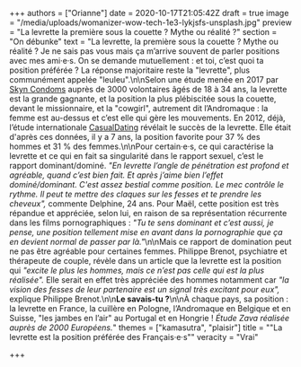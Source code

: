 +++
authors = ["Orianne"]
date = 2020-10-17T21:05:42Z
draft = true
image = "/media/uploads/womanizer-wow-tech-1e3-lykjsfs-unsplash.jpg"
preview = "La levrette la première sous la couette ? Mythe ou réalité ?"
section = "On débunke"
text = "La levrette, la première sous la couette ? Mythe ou réalité ? Je ne sais pas vous mais ça m’arrive souvent de parler positions avec mes ami·e·s. On se demande mutuellement : et toi, c’est quoi ta position préférée ? La réponse majoritaire reste la \"levrette\", plus communément appelée \"leuleu\".\n\nSelon une étude menée en 2017 par [Skyn Condoms](https://www.bustle.com/p/the-sex-positions-millennials-love-the-most-because-were-creatures-of-comfort-36069?utm_source=facebook&utm_medium=partnerships&utm_campaign=elitedaily) auprès de 3000 volontaires âgés de 18 à 34 ans, la levrette est la grande gagnante, et la position la plus plébiscitée sous la couette, devant le missionnaire, et la \"cowgirl\", autrement dit l’Andromaque : la femme est au-dessus et c’est elle qui gère les mouvements. En 2012, déjà, l’étude internationale [CasualDating](https://www.c-dating.fr/sites/c-date/files/attachements/CasualDating-FR_INTL_Study_2012_spring.pdf) révélait le succès de la levrette. Elle était d'après ces données, il y a 7 ans, la position favorite pour 37 % des hommes et 31 % des femmes.\n\nPour certain·e·s, ce qui caractérise la levrette et ce qui en fait sa singularité dans le rapport sexuel, c’est le rapport dominant/dominé. _\"En levrette l’angle de pénétration est profond et agréable, quand c’est bien fait. Et après j’aime bien l’effet dominé/dominant. C'est assez bestial comme position. Le mec contrôle le rythme. Il peut te mettre des claques sur les fesses et te prendre les cheveux\",_ commente Delphine, 24 ans. Pour Maël, cette position est très répandue et appréciée, selon lui, en raison de sa représentation récurrente dans les films pornographiques : _\"Tu te sens dominant et c’est aussi, je pense, une position tellement mise en avant dans la pornographie que ça en devient normal de passer par là.\"_\n\nMais ce rapport de domination peut ne pas être agréable pour certaines femmes. Philippe Brenot, psychiatre et thérapeute de couple, révèle dans un article que la levrette est la position qui _\"excite le plus les hommes, mais ce n’est pas celle qui est la plus réalisée\"._ Elle serait en effet très appréciée des hommes notamment car _\"la vision des fesses de leur partenaire est un signal très excitant pour eux\",_ explique Philippe Brenot.\n\n**Le savais-tu ?**\n\nÀ chaque pays, sa position : la levrette en France, la cuillère en Pologne, l’Andromaque en Belgique et en Suisse, \"les jambes en l’air\" au Portugal et en Hongrie ! _Étude Zava réalisée auprès de 2000 Européens._"
themes = ["kamasutra", "plaisir"]
title = "\"La levrette est la position préférée des Français·e·s\""
veracity = "Vrai"

+++
